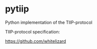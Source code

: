 # pytiip
Python implementation of the TIIP-protocol

TIIP-protocol specification:

https://github.com/whitelizard